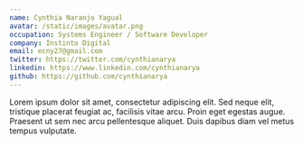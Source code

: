 ```yaml
---
name: Cynthia Naranjo Yagual
avatar: /static/images/avatar.png
occupation: Systems Engineer / Software Developer
company: Instinto Digital
email: ecny27@gmail.com
twitter: https://twitter.com/cynthianarya
linkedin: https://www.linkedin.com/cynthianarya
github: https://github.com/cynthianarya
---
```


Lorem ipsum dolor sit amet, consectetur adipiscing elit. Sed neque elit, tristique placerat feugiat ac, facilisis vitae arcu. Proin eget egestas augue. Praesent ut sem nec arcu pellentesque aliquet. Duis dapibus diam vel metus tempus vulputate.
